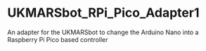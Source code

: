 # UKMARSbot_RPi_Pico_Adapter1
An adapter for the UKMARSbot to change the Arduino Nano into a Raspberry Pi Pico based controller
